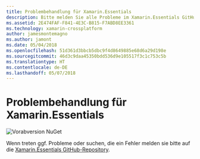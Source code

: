 ```yaml
---
title: Problembehandlung für Xamarin.Essentials
description: Bitte melden Sie alle Probleme im Xamarin.Essentials GitHub-Repository.
ms.assetid: 2E474FAF-F841-4E3C-B815-F7ABD8EE3361
ms.technology: xamarin-crossplatform
author: jamesmontemagno
ms.author: jamont
ms.date: 05/04/2018
ms.openlocfilehash: 51d361d3bbcb5dbc9f4d8649885e68d6a29d198e
ms.sourcegitcommit: 46d3c9daa45350bdd536d9e105517f3c1c753c5b
ms.translationtype: HT
ms.contentlocale: de-DE
ms.lasthandoff: 05/07/2018
---
```

# <a name="xamarinessentials-troubleshooting"></a>Problembehandlung für Xamarin.Essentials

![Vorabversion NuGet](~/media/shared/pre-release.png)

Wenn treten ggf. Probleme oder suchen, die ein Fehler melden sie bitte auf die [Xamarin.Essentials GitHub-Repository](http://github.com/xamarin/Essentials).
